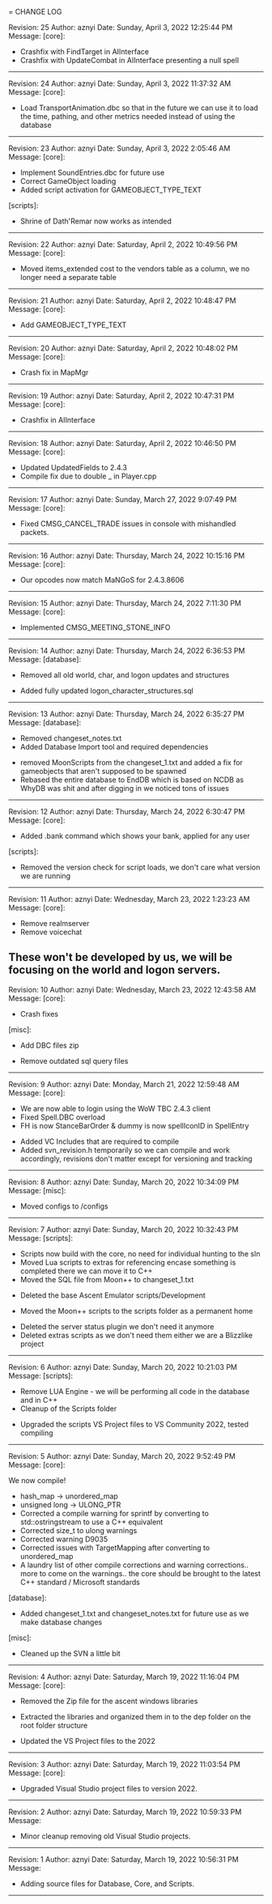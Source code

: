 
= CHANGE LOG


Revision: 25
Author: aznyi
Date: Sunday, April 3, 2022 12:25:44 PM
Message:
[core]:
* Crashfix with FindTarget in AIInterface
* Crashfix with UpdateCombat in AIInterface presenting a null spell
----
Revision: 24
Author: aznyi
Date: Sunday, April 3, 2022 11:37:32 AM
Message:
[core]:
* Load TransportAnimation.dbc so that in the future we can use it to load the time, pathing, and other metrics needed instead of using the database
----
Revision: 23
Author: aznyi
Date: Sunday, April 3, 2022 2:05:46 AM
Message:
[core]:
* Implement SoundEntries.dbc for future use
* Correct GameObject loading
* Added script activation for GAMEOBJECT_TYPE_TEXT

[scripts]:
* Shrine of Dath'Remar now works as intended
----
Revision: 22
Author: aznyi
Date: Saturday, April 2, 2022 10:49:56 PM
Message:
[core]:
* Moved items_extended cost to the vendors table as a column, we no longer need a separate table
----
Revision: 21
Author: aznyi
Date: Saturday, April 2, 2022 10:48:47 PM
Message:
[core]:
* Add GAMEOBJECT_TYPE_TEXT
----
Revision: 20
Author: aznyi
Date: Saturday, April 2, 2022 10:48:02 PM
Message:
[core]:
* Crash fix in MapMgr
----
Revision: 19
Author: aznyi
Date: Saturday, April 2, 2022 10:47:31 PM
Message:
[core]:
* Crashfix in AIInterface
----
Revision: 18
Author: aznyi
Date: Saturday, April 2, 2022 10:46:50 PM
Message:
[core]:
* Updated UpdatedFields to 2.4.3
* Compile fix due to double _ in Player.cpp
----
Revision: 17
Author: aznyi
Date: Sunday, March 27, 2022 9:07:49 PM
Message:
[core]:
* Fixed CMSG_CANCEL_TRADE issues in console with mishandled packets.
----
Revision: 16
Author: aznyi
Date: Thursday, March 24, 2022 10:15:16 PM
Message:
[core]:
* Our opcodes now match MaNGoS for 2.4.3.8606
----
Revision: 15
Author: aznyi
Date: Thursday, March 24, 2022 7:11:30 PM
Message:
[core]:
* Implemented CMSG_MEETING_STONE_INFO
----
Revision: 14
Author: aznyi
Date: Thursday, March 24, 2022 6:36:53 PM
Message:
[database]:
- Removed all old world, char, and logon updates and structures
+ Added fully updated logon_character_structures.sql
----
Revision: 13
Author: aznyi
Date: Thursday, March 24, 2022 6:35:27 PM
Message:
[database]:
- Removed changeset_notes.txt
- Added Database Import tool and required dependencies
* removed MoonScripts from the changeset_1.txt and added a fix for gameobjects that aren't supposed to be spawned
* Rebased the entire database to EndDB which is based on NCDB as WhyDB was shit and after digging in we noticed tons of issues
----
Revision: 12
Author: aznyi
Date: Thursday, March 24, 2022 6:30:47 PM
Message:
[core]:
* Added .bank command which shows your bank, applied for any user

[scripts]:
* Removed the version check for script loads, we don't care what version we are running 
----
Revision: 11
Author: aznyi
Date: Wednesday, March 23, 2022 1:23:23 AM
Message:
[core]:
- Remove realmserver
- Remove voicechat

These won't be developed by us, we will be focusing on the world and logon servers.
----
Revision: 10
Author: aznyi
Date: Wednesday, March 23, 2022 12:43:58 AM
Message:
[core]:
* Crash fixes

[misc]:
+ Add DBC files zip
- Remove outdated sql query files
----
Revision: 9
Author: aznyi
Date: Monday, March 21, 2022 12:59:48 AM
Message:
[core]:
* We are now able to login using the WoW TBC 2.4.3 client
* Fixed Spell.DBC overload
* FH is now StanceBarOrder & dummy is now spellIconID in SpellEntry
+ Added VC Includes that are required to compile
+ Added svn_revision.h temporarily so we can compile and work accordingly, revisions don't matter except for versioning and tracking
----
Revision: 8
Author: aznyi
Date: Sunday, March 20, 2022 10:34:09 PM
Message:
[misc]:
* Moved configs to /configs
----
Revision: 7
Author: aznyi
Date: Sunday, March 20, 2022 10:32:43 PM
Message:
[scripts]:

* Scripts now build with the core, no need for individual hunting to the sln
* Moved Lua scripts to extras for referencing encase something is completed there we can move it to C++
* Moved the SQL file from Moon++ to changeset_1.txt
- Deleted the base Ascent Emulator scripts/Development
* Moved the Moon++ scripts to the scripts folder as a permanent home
- Deleted the server status plugin we don't need it anymore
- Deleted extras scripts as we don't need them either we are a Blizzlike project
----
Revision: 6
Author: aznyi
Date: Sunday, March 20, 2022 10:21:03 PM
Message:
[scripts]:
- Remove LUA Engine - we will be performing all code in the database and in C++
- Cleanup of the Scripts folder
* Upgraded the scripts VS Project files to VS Community 2022, tested compiling
----
Revision: 5
Author: aznyi
Date: Sunday, March 20, 2022 9:52:49 PM
Message:
[core]:

We now compile!

* hash_map -> unordered_map
* unsigned long -> ULONG_PTR
* Corrected a compile warning for sprintf by converting to std::ostringstream to use a C++ equivalent
* Corrected size_t to ulong warnings
* Corrected warning D9035
* Corrected issues with TargetMapping after converting to unordered_map
* A laundry list of other compile corrections and warning corrections.. more to come on the warnings.. the core should be brought to the latest C++ standard / Microsoft standards

[database]:
+ Added changeset_1.txt and changeset_notes.txt for future use as we make database changes

[misc]:
- Cleaned up the SVN a little bit
----
Revision: 4
Author: aznyi
Date: Saturday, March 19, 2022 11:16:04 PM
Message:
[core]:
- Removed the Zip file for the ascent windows libraries
+ Extracted the libraries and organized them in to the dep folder on the root folder structure
* Updated the VS Project files to the 2022 
----
Revision: 3
Author: aznyi
Date: Saturday, March 19, 2022 11:03:54 PM
Message:
[core]:
* Upgraded Visual  Studio project files to version 2022.
----
Revision: 2
Author: aznyi
Date: Saturday, March 19, 2022 10:59:33 PM
Message:
- Minor cleanup removing old Visual Studio projects.
----
Revision: 1
Author: aznyi
Date: Saturday, March 19, 2022 10:56:31 PM
Message:
+ Adding source files for Database, Core, and Scripts.
----

